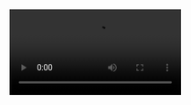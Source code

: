 <video src="https://www.youtube.com/watch?v=VHtXxWdnhpQ" controls="controls" style="max-width: 100%; height: auto;">
</video>
